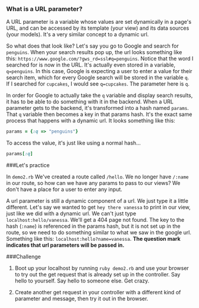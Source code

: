 ### What is a URL parameter?

A URL parameter is a variable whose values are set dynamically in a page's URL, and can be accessed by its template (your view) and its data sources (your models). It's a very similar concept to a dynamic url.

So what does that look like? Let's say you go to Google and search for `penguins`. When your search results pop up, the url looks something like this: `https://www.google.com/?gws_rd=ssl#q=penguins`. Notice that the word I searched for is now in the URL. It's actually even stored in a variable, `q=penguins`. In this case, Google is expecting a user to enter a value for their search item, which for every Google search will be stored in the variable `q`. If I searched for `cupcakes`, I would see `q=cupcakes`. The parameter here is `q`.

In order for Google to actually take the `q` variable and display search results, it has to be able to do something with it in the backend. When a URL parameter gets to the backend, it's transformed into a hash named `params`. That `q` variable then becomes a key in that params hash. It's the exact same process that happens with a dynamic url. It looks something like this:

```ruby
params = {:q => "penguins"}
```

To access the value, it's just like using a normal hash...

```ruby
params[:q]
```

###Let's practice

In `demo2.rb` We've created a route called `/hello`. We no longer have `/:name` in our route, so how can we have any params to pass to our views? We don't have a place for a user to enter any input.

A url parameter is still a dynamic component of a url. We just type it a little different. Let's say we wanted to get `hey there vanessa` to print in our view, just like we did with a dynamic url. We can't just type `localhost:hello/vanessa`. We'll get a 404 page not found. The key to the hash (`:name`) is referenced in the params hash, but it is not set up in the route, so we need to do something similar to what we saw in the google url. Something like this:  `localhost:hello?name=vanessa`. **The question mark indicates that url parameters will be passed in.**

###Challenge

1. Boot up your localhost by running `ruby demo2.rb` and use your browser to try out the get request that is already set up in the controller. Say hello to yourself. Say hello to someone else. Get crazy. 

2. Create another get request in your controller with a different kind of parameter and message, then try it out in the browser.

